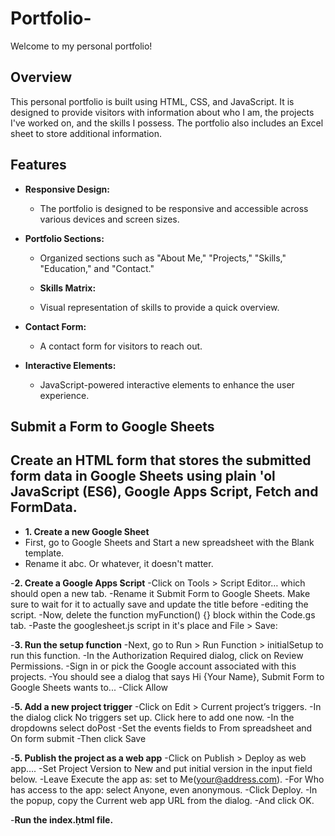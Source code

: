 # Portfolio-

Welcome to my personal portfolio!

## Overview

This personal portfolio is built using HTML, CSS, and JavaScript. It is designed to provide visitors with information about who I am, the projects I've worked on, and the skills I possess. The portfolio also includes an Excel sheet to store additional information.

## Features

- **Responsive Design:**
  - The portfolio is designed to be responsive and accessible across various devices and screen sizes.

- **Portfolio Sections:**
  - Organized sections such as "About Me," "Projects," "Skills," "Education," and "Contact."

  - **Skills Matrix:**
  - Visual representation of skills to provide a quick overview.

- **Contact Form:**
  - A contact form for visitors to reach out.

- **Interactive Elements:**
  - JavaScript-powered interactive elements to enhance the user experience.

## Submit a Form to Google Sheets 


## Create an HTML form that stores the submitted form data in Google Sheets using plain 'ol JavaScript (ES6), Google Apps Script, Fetch and FormData.
- **1. Create a new Google Sheet**
 - First, go to Google Sheets and Start a new spreadsheet with the Blank template.
 - Rename it abc. Or whatever, it doesn't matter.

-**2. Create a Google Apps Script**
-Click on Tools > Script Editor… which should open a new tab.
-Rename it Submit Form to Google Sheets. Make sure to wait for it to actually save and update the title before -editing the script.
-Now, delete the function myFunction() {} block within the Code.gs tab.
-Paste the googlesheet.js script in it's place and File > Save:

-**3. Run the setup function**
-Next, go to Run > Run Function > initialSetup to run this function.
-In the Authorization Required dialog, click on Review Permissions.
-Sign in or pick the Google account associated with this projects.
-You should see a dialog that says Hi {Your Name}, Submit Form to Google Sheets wants to...
-Click Allow

-**5. Add a new project trigger**
-Click on Edit > Current project’s triggers.
-In the dialog click No triggers set up. Click here to add one now.
-In the dropdowns select doPost
-Set the events fields to From spreadsheet and On form submit
-Then click Save

-**5. Publish the project as a web app**
-Click on Publish > Deploy as web app….
-Set Project Version to New and put initial version in the input field below.
-Leave Execute the app as: set to Me(your@address.com).
-For Who has access to the app: select Anyone, even anonymous.
-Click Deploy.
-In the popup, copy the Current web app URL from the dialog.
-And click OK.

-**Run the index.ḥtml file.**
